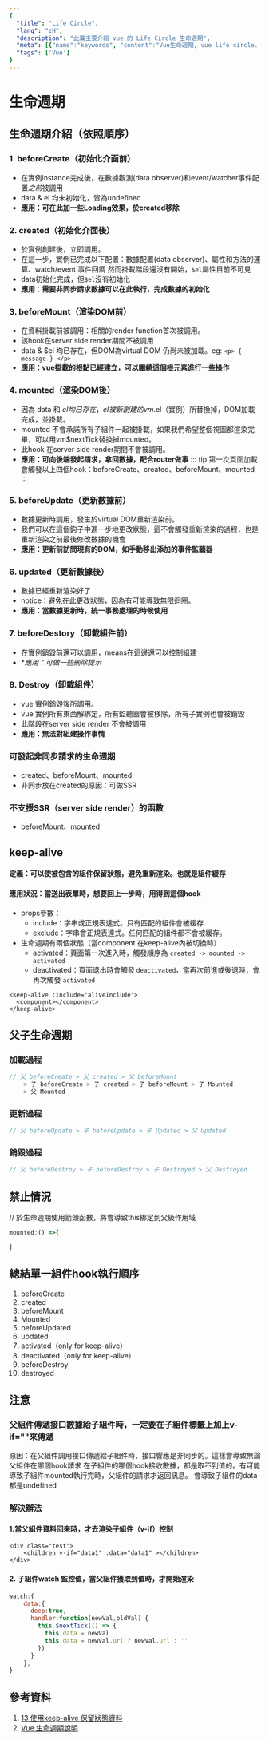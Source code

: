 ```yaml
---
{
  "title": "Life Circle",
  "lang": "zH",
  "description": "此篇主要介紹 vue 的 Life Circle 生命週期",
  "meta": [{"name":"keywords", "content":"Vue生命週期, vue life circle. vue"}],
  "tags": ['Vue']
}
---
```

# 生命週期

## 生命週期介紹（依照順序）
### 1. beforeCreate（初始化介面前）
- 在實例instance完成後，在數據觀測(data observer)和event/watcher事件配置*之前*被調用
- data & el 均未初始化，皆為undefined
- **應用：可在此加一些Loading效果，於created移除**
    
### 2. created（初始化介面後）
- 於實例創建後，立即調用。
- 在這一步，實例已完成以下配置：數據配置(data observer)、屬性和方法的運算、watch/event 事件回調
    然而掛載階段還沒有開始，`$el`屬性目前不可見
- data初始化完成，但`$el`沒有初始化
- **應用：需要非同步請求數據可以在此執行，完成數據的初始化**
        
### 3. beforeMount（渲染DOM前）
- 在資料掛載前被調用：相關的render function首次被調用。
- 該hook在server side render期間不被調用
- data & $el 均已存在，但DOM為virtual DOM 仍尚未被加載。eg: `<p> { message } </p>`
- **應用：vue掛載的根點已經建立，可以圍繞這個根元素進行一些操作**
  
### 4. mounted（渲染DOM後）
- 因為 data 和 $el 均已存在，el 被新創建的 vm.$el（實例）所替換掉，DOM加載完成，並掛載。
- mounted 不會承諾所有子組件一起被掛載，如果我們希望整個視圖都渲染完畢，可以用vm$nextTick替換掉mounted。
- 此hook 在server side render期間不會被調用。
- **應用：可向後端發起請求，拿回數據，配合router做事**
::: tip
第一次頁面加載會觸發以上四個hook：beforeCreate、created、beforeMount、mounted
:::
### 5. beforeUpdate（更新數據前）
- 數據更新時調用，發生於virtual DOM重新渲染前。
- 我們可以在這個鉤子中進一步地更改狀態，這不會觸發重新渲染的過程，也是重新渲染之前最後修改數據的機會
- **應用：更新前訪問現有的DOM，如手動移出添加的事件監聽器**

### 6. updated（更新數據後）
- 數據已經重新渲染好了
- notice：避免在此更改狀態，因為有可能導致無限迴圈。
- **應用：當數據更新時，統一事務處理的時候使用**

### 7. beforeDestory（卸載組件前）
- 在實例銷毀前還可以調用，means在這邊還可以控制組建
- **應用：可做一些刪除提示*

### 8. Destroy（卸載組件）
- vue 實例銷毀後所調用。
- vue 實例所有東西解綁定，所有監聽器會被移除，所有子實例也會被銷毀
- 此階段在server side render 不會被調用
- **應用：無法對組建操作事情**

### 可發起非同步請求的生命週期
- created、beforeMount、mounted
- 非同步放在created的原因：可做SSR

### 不支援SSR（server side render）的函數
- beforeMount、mounted

## keep-alive
#### 定義：可以使被包含的組件保留狀態，避免重新渲染。也就是組件緩存
#### 應用狀況：當送出表單時，想要回上一步時，用得到這個hook
- props參數：
    - include：字串或正規表達式。只有匹配的組件會被緩存
    - exclude：字串會正規表達式。任何匹配的組件都不會被緩存。
- 生命週期有兩個狀態（當component 在keep-alive內被切換時）
    - activated：頁面第一次進入時，觸發順序為 `created -> mounted -> activated`
    - deactivated：頁面退出時會觸發 `deactivated`，當再次前進或後退時，會再次觸發 `activated`
```vue
<keep-alive :include="aliveInclude">
  <component></component>
</keep-alive>
```

## 父子生命週期
### 加載過程
``` javascript
// 父 beforeCreate > 父 created > 父 beforeMount 
    > 子 beforeCreate > 子 created > 子 beforeMount > 子 Mounted
    > 父 Mounted
``` 

### 更新過程
```javascript
// 父 beforeUpdate > 子 beforeUpdate > 子 Updated > 父 Updated
```

### 銷毀過程
```javascript
// 父 beforeDestroy > 子 beforeDestroy > 子 Destroyed > 父 Destroyed
```

## 禁止情況
// 於生命週期使用箭頭函數，將會導致this綁定到父級作用域
```javascript
mounted:() =>{

}
```

## 總結單一組件hook執行順序
1. beforeCreate
2. created
3. beforeMount
4. Mounted
5. beforeUpdated
6. updated
7. activated（only for keep-alive）
8. deactivated（only for keep-alive）
9. beforeDestroy
10. destroyed

## 注意
### 父組件傳遞接口數據給子組件時，一定要在子組件標籤上加上v-if=""來傳遞
原因：在父組件調用接口傳遞給子組件時，接口響應是非同步的。這樣會導致無論父組件在哪個hook請求
在子組件的哪個hook接收數據，都是取不到值的。有可能導致子組件mounted執行完時，父組件的請求才返回訊息。
會導致子組件的data都是undefined

### 解決辦法
#### 1.當父組件資料回來時，才去渲染子組件（v-if）控制 
```vue
<div class="test">
    <children v-if="data1" :data="data1" ></children>
</div>
```
#### 2. 子組件watch 監控值，當父組件獲取到值時，才開始渲染
```javascript
watch:{
    data:{
      deep:true,
      handler:function(newVal,oldVal) {
        this.$nextTick(() => {
          this.data = newVal
          this.data = newVal.url ? newVal.url : ''
        })
      }
    },
}
```
## 參考資料
1. [13 使用keep-alive 保留狀態資料](https://dotblogs.com.tw/wasichris/2018/08/31/001757)
2. [Vue 生命週期說明](https://juejin.im/post/6844904024861327373)
